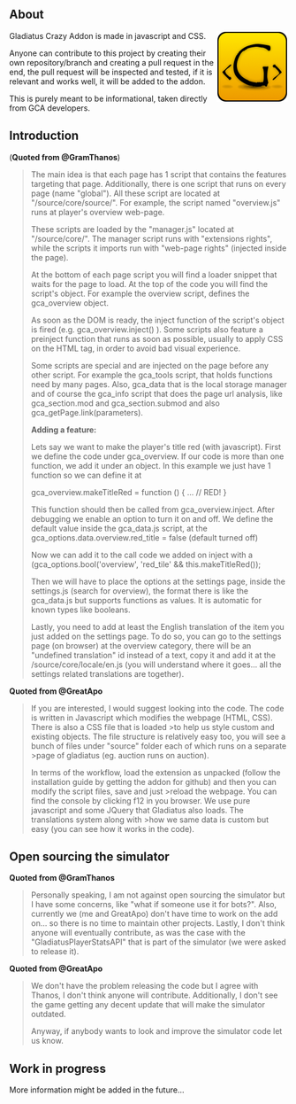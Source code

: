 ## About
<img src="/documentation/resources/icon_128.png" align="right"/>

Gladiatus Crazy Addon is made in javascript and CSS.
 
Anyone can contribute to this project by creating their own repository/branch and creating a pull request in the end, the pull request will be inspected and tested, if it is relevant and works well, it will be added to the addon.

This is purely meant to be informational, taken directly from GCA developers.

## Introduction 

(**Quoted from @GramThanos**)

>The main idea is that each page has 1 script that contains the features targeting that page. Additionally, there is one script that runs on every page (name "global").
>All these script are located at "/source/core/source/". For example, the script named "overview.js" runs at player's overview web-page.
>
>These scripts are loaded by the "manager.js" located at "/source/core/". The manager script runs with "extensions rights", while the scripts it imports run with "web-page rights" (injected inside the page).
>
>At the bottom of each page script you will find a loader snippet that waits for the page to load. At the top of the code you will find the script's object. For example the overview script, defines the gca_overview object.
>
>As soon as the DOM is ready, the inject function of the script's object is fired (e.g. gca_overview.inject() ). Some scripts also feature a preinject function that runs as soon as possible, usually to apply CSS on the HTML tag, in order to avoid bad visual experience.
>
>Some scripts are special and are injected on the page before any other script. For example the gca_tools script, that holds functions need by many pages. Also, gca_data that is the local storage manager and of course the gca_info script that does the page url analysis, like gca_section.mod and gca_section.submod and also gca_getPage.link(parameters).
>
>**<p>Adding a feature:</p>**
>Lets say we want to make the player's title red (with javascript).
>First we define the code under gca_overview. If our code is more than one function, we add it under an object. In this example we just have 1 function so we can define it at
>
>gca_overview.makeTitleRed = function () {
>... // RED!
>}
>
>This function should then be called from gca_overview.inject. After debugging we enable an option to turn it on and off. We define the default value inside the gca_data.js script, at the gca_options.data.overview.red_title = false (default turned off)
>
>Now we can add it to the call code we added on inject with a (gca_options.bool('overview', 'red_tile' && this.makeTitleRed());
>
>Then we will have to place the options at the settings page, inside the settings.js (search for overview), the format there is like the gca_data.js but supports functions as values. It is automatic for known types like booleans.
>
>Lastly, you need to add at least the English translation of the item you just added on the settings page. To do so, you can go to the settings page (on browser) at the overview category, there will be an "undefined translation" id instead of a text, copy it and add it at the /source/core/locale/en.js (you will understand where it goes... all the settings related translations are together).

**Quoted from @GreatApo**

>If you are interested, I would suggest looking into the code. The code is written in Javascript which modifies the webpage (HTML, CSS). There is also a CSS file that is loaded >to help us style custom and existing objects. The file structure is relatively easy too, you will see a bunch of files under "source" folder each of which runs on a separate >page of gladiatus (eg. auction runs on auction).
>
>In terms of the workflow, load the extension as unpacked (follow the installation guide by getting the addon for github) and then you can modify the script files, save and just >reload the webpage. You can find the console by clicking f12 in you browser. We use pure javascript and some JQuery that Gladiatus also loads. The translations system along with >how we same data is custom but easy (you can see how it works in the code).

## Open sourcing the simulator

**Quoted from @GramThanos**

>Personally speaking, I am not against open sourcing the simulator but I have some concerns, like "what if someone use it for bots?". Also, currently we (me and GreatApo) don't have time to work on the add on... so there is no time to maintain other projects. Lastly, I don't think anyone will eventually contribute, as was the case with the "GladiatusPlayerStatsAPI" that is part of the simulator (we were asked to release it).


**Quoted from @GreatApo**

>We don't have the problem releasing the code but I agree with Thanos, I don't think anyone will contribute. Additionally, I don't see the game getting any decent update that will make the simulator outdated.
>
>Anyway, if anybody wants to look and improve the simulator code let us know.

## Work in progress

More information might be added in the future...


